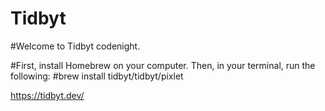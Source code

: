 # Tidbyt
#Welcome to Tidbyt codenight.

#First, install Homebrew on your computer. Then, in your terminal, run the following:
#brew install tidbyt/tidbyt/pixlet




https://tidbyt.dev/
